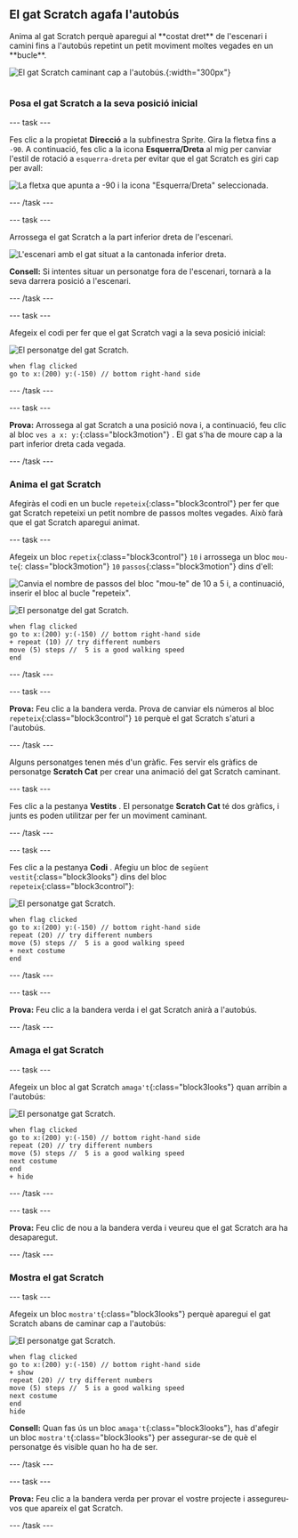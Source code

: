 ## El gat Scratch agafa l'autobús

<div style="display: flex; flex-wrap: wrap">
<div style="flex-basis: 200px; flex-grow: 1; margin-right: 15px;">
Anima al gat  Scratch perquè aparegui al **costat dret** de l'escenari i camini fins a l'autobús repetint un petit moviment moltes vegades en un **bucle**. 
</div>
<div>

![El gat Scratch caminant cap a l'autobús.](images/cat-catches-bus.png){:width="300px"}

</div>
</div>

### Posa el gat Scratch a la seva posició inicial

--- task ---

Fes clic a la propietat **Direcció** a la subfinestra Sprite. Gira la fletxa fins a `-90`. A continuació, fes clic a la icona **Esquerra/Dreta** al mig per canviar l'estil de rotació a `esquerra-dreta` per evitar que el gat Scratch es giri cap per avall:

![La fletxa que apunta a -90 i la icona "Esquerra/Dreta" seleccionada.](images/sprite-pane-direction.png)

--- /task ---

--- task ---

Arrossega el gat Scratch a la part inferior dreta de l'escenari.

![L'escenari amb el gat situat a la cantonada inferior dreta.](images/bottom-right-cat.png)

**Consell:** Si intentes situar un personatge fora de l'escenari, tornarà a la seva darrera posició a l'escenari.

--- /task ---

--- task ---

Afegeix el codi per fer que el gat Scratch vagi a la  seva posició inicial:

![El personatge del gat Scratch.](images/scratch-cat-sprite.png)

```blocks3
when flag clicked
go to x:(200) y:(-150) // bottom right-hand side
```

--- /task ---

--- task ---

**Prova:** Arrossega al gat Scratch a una posició nova i, a continuació, feu clic al bloc `ves a x: y:`{:class="block3motion"} . El gat s'ha de moure cap a la part inferior dreta cada vegada.

--- /task ---

### Anima el gat Scratch

Afegiràs el codi en un bucle `repeteix`{:class="block3control"} per fer que gat Scratch repeteixi un petit nombre de passos moltes vegades. Això farà que el gat Scratch aparegui animat.

--- task ---

Afegeix un bloc `repetix`{:class="block3control"} `10` i arrossega un bloc `mou-te`{: class="block3motion"} `10` `passos`{:class="block3motion"} dins d'ell:

![Canvia el nombre de passos del bloc "mou-te" de 10 a 5 i, a continuació, inserir el bloc al bucle "repeteix".](images/block-into-loop.gif)

![El personatge del gat Scratch.](images/scratch-cat-sprite.png)

```blocks3
when flag clicked
go to x:(200) y:(-150) // bottom right-hand side
+ repeat (10) // try different numbers
move (5) steps //  5 is a good walking speed
end
```

--- /task ---

--- task ---

**Prova:** Feu clic a la bandera verda. Prova de canviar els números al bloc `repeteix`{:class="block3control"} `10` perquè el gat Scratch s'aturi a l'autobús.

--- /task ---

Alguns personatges tenen més d'un gràfic. Fes servir els gràfics de personatge **Scratch Cat** per crear una animació del gat Scratch caminant.

--- task ---

Fes clic a la pestanya **Vestits** . El personatge **Scratch Cat** té dos gràfics, i junts es poden utilitzar per fer un moviment caminant.

--- /task ---

--- task ---

Fes clic a la pestanya **Codi** . Afegiu un bloc de `següent vestit`{:class="block3looks"} dins del bloc `repeteix`{:class="block3control"}:

![El personatge gat Scratch.](images/scratch-cat-sprite.png)

```blocks3
when flag clicked
go to x:(200) y:(-150) // bottom right-hand side
repeat (20) // try different numbers
move (5) steps //  5 is a good walking speed
+ next costume 
end
```
--- /task ---

--- task ---

**Prova:** Feu clic a la bandera verda i el gat Scratch anirà a l'autobús.

--- /task ---

### Amaga el gat Scratch

--- task ---

Afegeix un bloc al gat Scratch `amaga't`{:class="block3looks"} quan arribin a l'autobús:

![El personatge gat Scratch.](images/scratch-cat-sprite.png)

```blocks3
when flag clicked
go to x:(200) y:(-150) // bottom right-hand side
repeat (20) // try different numbers
move (5) steps //  5 is a good walking speed
next costume 
end
+ hide
```

--- /task ---

--- task ---

**Prova:** Feu clic de nou a la bandera verda i veureu que el gat Scratch ara ha desaparegut.

--- /task ---

### Mostra el gat Scratch

--- task ---

Afegeix un bloc `mostra't`{:class="block3looks"} perquè aparegui el gat Scratch abans de caminar cap a l'autobús:

![El personatge gat Scratch.](images/scratch-cat-sprite.png)

```blocks3
when flag clicked
go to x:(200) y:(-150) // bottom right-hand side
+ show
repeat (20) // try different numbers
move (5) steps //  5 is a good walking speed
next costume 
end
hide
```

**Consell:** Quan fas ús un bloc `amaga't`{:class="block3looks"}, has d'afegir un bloc `mostra't`{:class="block3looks"} per assegurar-se de què el personatge és visible quan ho ha de ser.

--- /task ---

--- task ---

**Prova:** Feu clic a la bandera verda per provar el vostre projecte i assegureu-vos que apareix el gat Scratch.

--- /task ---

